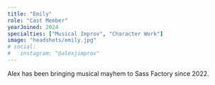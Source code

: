 ```yaml
---
title: "Emily"
role: "Cast Member"
yearJoined: 2024
specialties: ["Musical Improv", "Character Work"]
image: "headshots/emily.jpg"
# social:
#   instagram: "@alexjimprov"
---
```


Alex has been bringing musical mayhem to Sass Factory since 2022.
